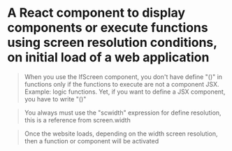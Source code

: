 # A React component to display components or execute functions using screen resolution conditions, on initial load of a web application


> When you use the IfScreen component, you don't have define "()" in functions only if the functions to execute are not a component JSX. Example: logic functions. Yet, if you want to define a JSX component, you have to write "()"


> You always must use the "scwidth" expression for define resolution, this is a reference from screen.width



> Once the website loads, depending on the width screen resolution, then a function or component will be activated
